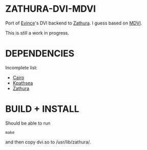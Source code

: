 
ZATHURA-DVI-MDVI
================

Port of [Evince](https://wiki.gnome.org/Apps/Evince)'s DVI backend to
[Zathura](https://pwmt.org/projects/zathura/).  I guess based on
[MDVI](http://mdvi.sourceforge.net/).

This is still a work in progress.

DEPENDENCIES
============

Incomplete list:

* [Cairo](http://cairographics.org/)
* [Kpathsea](https://www.tug.org/texinfohtml/kpathsea.html)
* [Zathura](https://pwmt.org/projects/zathura/)

BUILD + INSTALL
===============

Should be able to run

    make

and then copy dvi.so to /usr/lib/zathura/.
